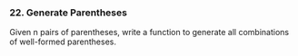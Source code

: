 ### 22. Generate Parentheses

Given n pairs of parentheses, write a function to generate all combinations of well-formed parentheses.
